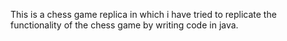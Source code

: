 This is a chess game replica in which i have tried to replicate the functionality of the chess game by writing code in java.
